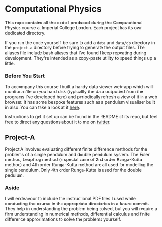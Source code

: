 # Computational Physics

This repo contains all the code I produced during the Computational Physics course at Imperial College London. Each project has its own dedicated directory.

If you run the code yourself, be sure to add a `data` and `data/dp` directory in the `project-a` directory before trying to generate the output files. The aliases file include bash aliases that I've found I keep repeating during development. They're intended as a copy-paste utility to speed things up a little.

### Before You Start

To accompany this course I built a handy data viewer web-app which will monitor a file on you hard disk (typicallly the data outputted from the programs I've developed here) and periodically refresh a view of it in a web browser. It has some bespoke features such as a pendulum visualiser built in also. You can take a look at it [here](http://github.com/jeshuamaxey/data-viewer).

Instructions to get it set up can be found in the README of its repo, but feel free to direct any questions about it to me on [twitter](http://twitter.com/jeshuamaxey).

## Project-A

Project A involves evaluating different finite difference methods for the problems of a single pendulum and double pendulum system. The Euler method, Leapfrog method (a special case of 2nd order Runga-Kutta method) and 4th order Runga-Kutta method are all used for modelling the single pendulum. Only 4th order Runga-Kutta is used for the double pedulum.


### Aside

I will endeavour to include the instructional PDF files I used while conducting the course in the appropriate directories in a future commit. They help in understanding the problem being solved, but you will require a firm understanding in numerical methods, differential calculus and finite difference approximations to solve the problems yourself.